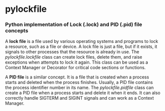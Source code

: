 # pylockfile
### Python implementation of Lock (.lock) and PID (.pid) file concepts

A <b>lock file</b> is a file used by various operating systems and programs to lock a resource, such as a file or device. A lock file is just a file, but if it exists, it signals to other processes that the resource is already in use. The <i>pylockfile.lockfile</i> class can create lock files, delete them, and raise exceptions when attempts to lock it again. This class can be used as a Context Manager or Decorator for critical code sections or functions.

A <b>PID file</b> is a similar concept. It is a file that is created when a process starts and deleted when the process finishes. Usually, a PID file contains the process identifier number in its name. The <i>pylockfile.pidfile</i> class can create a PID file when a process starts and delete it when it ends. It can also correctly handle SIGTERM and SIGINT signals and can work as a Context Manager.
 
